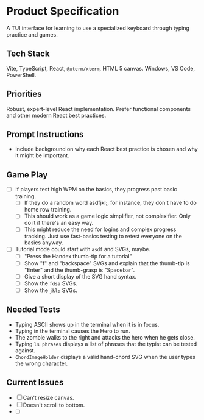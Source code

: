 # Product Specification

A TUI interface for learning to use a specialized keyboard through typing practice and games.

## Tech Stack

Vite, TypeScript, React, `@xterm/xterm`, HTML 5 canvas. Windows, VS Code, PowerShell.

## Priorities

Robust, expert-level React implementation. Prefer functional components and other modern React best practices.

## Prompt Instructions

* Include background on why each React best practice is chosen and why it might be important.

## Game Play

* [ ] If players test high WPM on the basics, they progress past basic training.
    * [ ] If they do a random word asdfjkl;, for instance, they don't have to do home row training.
    * [ ] This should work as a game logic simplifier, not complexifier. Only do it if there's an easy way.
    * [ ] This might reduce the need for logins and complex progress tracking. Just use fast-basics testing to retest everyone on the basics anyway.
* [ ] Tutorial mode could start with `asdf` and SVGs, maybe.
    * [ ] "Press the Handex thumb-tip for a tutorial"
    * [ ] Show "f" and "backspace" SVGs and explain that the thumb-tip is "Enter" and the thumb-grasp is "Spacebar".
    * [ ] Give a short display of the SVG hand syntax.
    * [ ] Show the `fdsa` SVGs.
    * [ ] Show the `jkl;` SVGs.

## Needed Tests

* Typing ASCII shows up in the terminal when it is in focus.
* Typing in the terminal causes the Hero to run.
* The zombie walks to the right and attacks the hero when he gets close.
* Typing `ls phrases` displays a list of phrases that the typist can be tested against.
* `ChordImageHolder` displays a valid hand-chord SVG when the user types the wrong character.

## Current Issues

* [ ] Can't resize canvas.
* [ ] Doesn't scroll to bottom.
* [ ] 